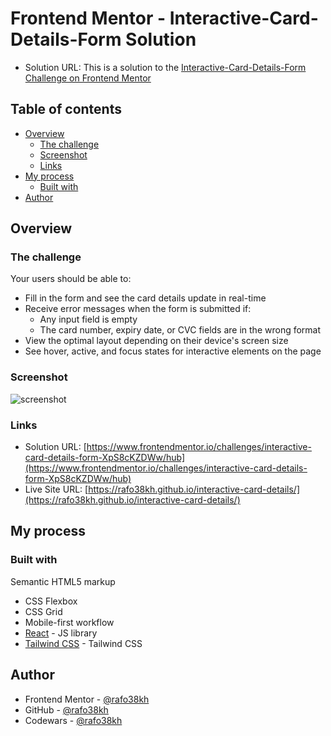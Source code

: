 # Frontend Mentor - Interactive-Card-Details-Form Solution

- Solution URL: []()
  This is a solution to the [Interactive-Card-Details-Form Challenge on Frontend Mentor]({https://www.frontendmentor.io/challenges/interactive-card-details-form-XpS8cKZDWw/hub})

## Table of contents

- [Overview](#overview)
  - [The challenge](#the-challenge)
  - [Screenshot](#screenshot)
  - [Links](#links)
- [My process](#my-process)
  - [Built with](#built-with)
- [Author](#author)

## Overview

### The challenge

Your users should be able to:

- Fill in the form and see the card details update in real-time
- Receive error messages when the form is submitted if:
  - Any input field is empty
  - The card number, expiry date, or CVC fields are in the wrong format
- View the optimal layout depending on their device's screen size
- See hover, active, and focus states for interactive elements on the page

### Screenshot

![screenshot](./images/screenshot.png)

### Links

- Solution URL: [https://www.frontendmentor.io/challenges/interactive-card-details-form-XpS8cKZDWw/hub](https://www.frontendmentor.io/challenges/interactive-card-details-form-XpS8cKZDWw/hub)
- Live Site URL: [https://rafo38kh.github.io/interactive-card-details/](https://rafo38kh.github.io/interactive-card-details/)

## My process

### Built with

Semantic HTML5 markup

- CSS Flexbox
- CSS Grid
- Mobile-first workflow
- [React](https://reactjs.org/) - JS library
- [Tailwind CSS](https://tailwindcss.com/) - Tailwind CSS

## Author

- Frontend Mentor - [@rafo38kh](https://www.frontendmentor.io/profile/rafo38kh)
- GitHub - [@rafo38kh](https://github.com/rafo38kh)
- Codewars - [@rafo38kh](https://www.codewars.com/users/rafo38kh)
